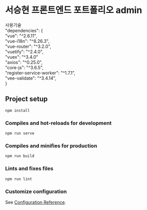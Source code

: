 # 서승현 프론트엔드 포트폴리오 admin
사용기술</br>
  "dependencies": {</br>
    "vue": "^2.6.11",</br>
    "vue-i18n": "^8.26.3",</br>
    "vue-router": "^3.2.0",</br>
    "vuetify": "^2.4.0",</br>
    "vuex": "^3.4.0"</br>
    "axios": "^0.25.0",</br>
    "core-js": "^3.6.5",</br>
    "register-service-worker": "^1.7.1",</br>
    "vee-validate": "^3.4.14",</br>
  }</br>

## Project setup
```
npm install
```

### Compiles and hot-reloads for development
```
npm run serve
```

### Compiles and minifies for production
```
npm run build
```

### Lints and fixes files
```
npm run lint
```

### Customize configuration
See [Configuration Reference](https://cli.vuejs.org/config/).
